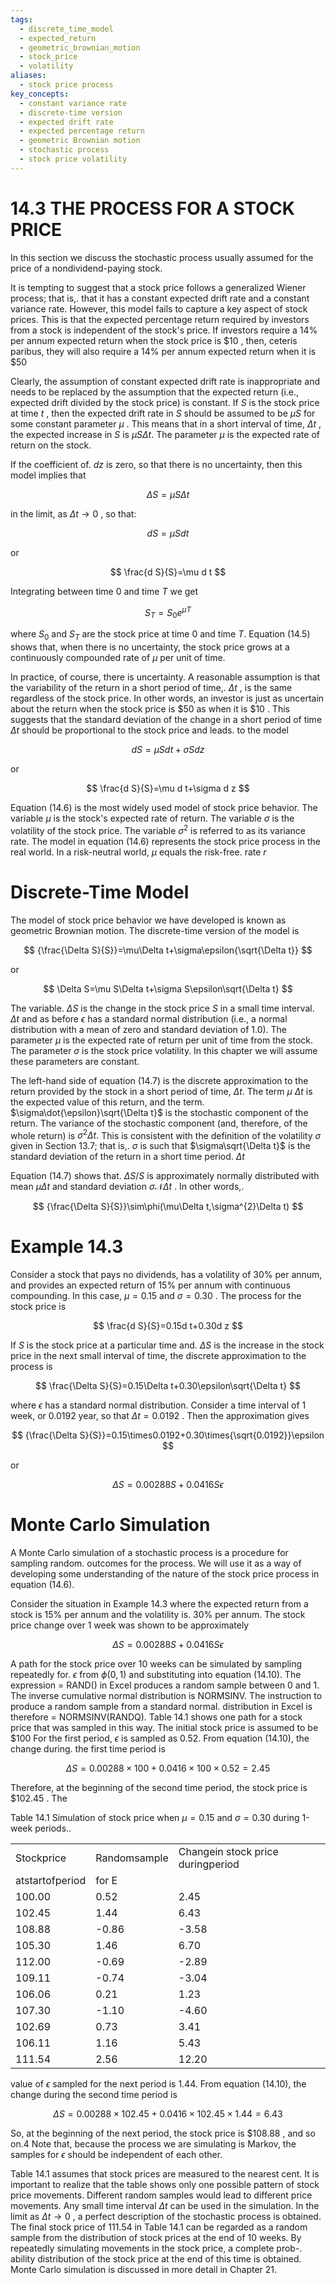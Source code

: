 ```yaml
---
tags:
  - discrete_time_model
  - expected_return
  - geometric_brownian_motion
  - stock_price
  - volatility
aliases:
  - stock price process
key_concepts:
  - constant variance rate
  - discrete-time version
  - expected drift rate
  - expected percentage return
  - geometric Brownian motion
  - stochastic process
  - stock price volatility
---
```


# 14.3 THE PROCESS FOR A STOCK PRICE  

In this section we discuss the stochastic process usually assumed for the price of a nondividend-paying stock.  

It is tempting to suggest that a stock price follows a generalized Wiener process; that is,. that it has a constant expected drift rate and a constant variance rate. However, this model fails to capture a key aspect of stock prices. This is that the expected percentage return required by investors from a stock is independent of the stock's price. If investors require a $14\%$ per annum expected return when the stock price is $\$10$ , then, ceteris paribus, they will also require a $14\%$ per annum expected return when it is $\$50$  

Clearly, the assumption of constant expected drift rate is inappropriate and needs to be replaced by the assumption that the expected return (i.e., expected drift divided by the stock price) is constant. If $S$ is the stock price at time $t$ , then the expected drift rate in $S$ should be assumed to be $\mu S$ for some constant parameter $\mu$ . This means that in a short interval of time, $\Delta t$ , the expected increase in $S$ is $\mu S\Delta t.$ The parameter $\mu$ is the expected rate of return on the stock.  

If the coefficient of. $d z$ is zero, so that there is no uncertainty, then this model implies that  

$$
\Delta S=\mu S\Delta t
$$  

in the limit, as $\Delta t\longrightarrow0$ , so that:  

$$
d S=\mu S d t
$$  

or  

$$
\frac{d S}{S}=\mu d t
$$  

Integrating between time 0 and time $T$ we get  

$$
S_{T}=S_{0}e^{\mu T}
$$  

where $S_{0}$ and $S_{T}$ are the stock price at time 0 and time $T.$ Equation (14.5) shows that, when there is no uncertainty, the stock price grows at a continuously compounded rate of $\mu$ per unit of time.  

In practice, of course, there is uncertainty. A reasonable assumption is that the variability of the return in a short period of time,. $\Delta t$ , is the same regardless of the stock price. In other words, an investor is just as uncertain about the return when the stock price is $\$50$ as when it is $\$10$ . This suggests that the standard deviation of the change in a short period of time $\Delta t$ should be proportional to the stock price and leads. to the model  

$$
d S=\mu S d t+\sigma S d z
$$  

or  

$$
\frac{d S}{S}=\mu d t+\sigma d z
$$  

Equation (14.6) is the most widely used model of stock price behavior. The variable $\mu$ is the stock's expected rate of return. The variable $\sigma$ is the volatility of the stock price. The variable $\sigma^{2}$ is referred to as its variance rate. The model in equation (14.6) represents the stock price process in the real world. In a risk-neutral world, $\mu$ equals the risk-free. rate $r$  

# Discrete-Time Model  

The model of stock price behavior we have developed is known as geometric Brownian motion. The discrete-time version of the model is  

$$
{\frac{\Delta S}{S}}=\mu\Delta t+\sigma\epsilon{\sqrt{\Delta t}}
$$  

or  

$$
\Delta S=\mu S\Delta t+\sigma S\epsilon\sqrt{\Delta t}
$$  

The variable. $\Delta S$ is the change in the stock price $S$ in a small time interval. $\Delta t$ and as before $\epsilon$ has a standard normal distribution (i.e., a normal distribution with a mean of zero and standard deviation of 1.0). The parameter $\mu$ is the expected rate of return per unit of time from the stock. The parameter $\sigma$ is the stock price volatility. In this chapter we will assume these parameters are constant.  

The left-hand side of equation (14.7) is the discrete approximation to the return provided by the stock in a short period of time, $\Delta t.$ The term $\mu$ $\Delta t$ is the expected value of this return, and the term. $\sigma\dot{\epsilon}\sqrt{\Delta t}$ is the stochastic component of the return. The variance of the stochastic component (and, therefore, of the whole return) is $\sigma^{2}\Delta t.$ This is consistent with the definition of the volatility $\sigma$ given in Section 13.7; that is,. $\sigma$ is such that $\sigma\sqrt{\Delta t}$ is the standard deviation of the return in a short time period. $\Delta t$  

Equation (14.7) shows that. $\Delta S/S$ is approximately normally distributed with mean $\mu\Delta t$ and standard deviation $\sigma\mathcal{N}\dot{\Delta}t$ . In other words,.  

$$
{\frac{\Delta S}{S}}\sim\phi(\mu\Delta t,\sigma^{2}\Delta t)
$$  

# Example 14.3  

Consider a stock that pays no dividends, has a volatility of $30\%$ per annum, and provides an expected return of $15\%$ per annum with continuous compounding. In this case, $\mu=0.15$ and $\sigma=0.30$ . The process for the stock price is  

$$
\frac{d S}{S}=0.15d t+0.30d z
$$  

If $S$ is the stock price at a particular time and. $\Delta S$ is the increase in the stock price in the next small interval of time, the discrete approximation to the process is  

$$
\frac{\Delta S}{S}=0.15\Delta t+0.30\epsilon\sqrt{\Delta t}
$$  

where $\epsilon$ has a standard normal distribution. Consider a time interval of 1 week, or 0.0192 year, so that $\Delta t=0.0192$ . Then the approximation gives  

$$
{\frac{\Delta S}{S}}=0.15\times0.0192+0.30\times{\sqrt{0.0192}}\epsilon
$$  

or  

$$
\Delta S=0.00288S+0.0416S\epsilon
$$  

# Monte Carlo Simulation  

A Monte Carlo simulation of a stochastic process is a procedure for sampling random. outcomes for the process. We will use it as a way of developing some understanding of the nature of the stock price process in equation (14.6).  

Consider the situation in Example 14.3 where the expected return from a stock is $15\%$ per annum and the volatility is. $30\%$ per annum. The stock price change over 1 week was shown to be approximately  

$$
\Delta S=0.00288S+0.0416S\epsilon
$$  

A path for the stock price over 10 weeks can be simulated by sampling repeatedly for. $\epsilon$ from $\phi(0,1)$ and substituting into equation (14.10). The expression $=$ RAND() in Excel produces a random sample between 0 and 1. The inverse cumulative normal distribution is NORMSINV. The instruction to produce a random sample from a standard normal. distribution in Excel is therefore $=$ NORMSINV(RANDQ). Table 14.1 shows one path for a stock price that was sampled in this way. The initial stock price is assumed to be $\$100$ For the first period, $\epsilon$ is sampled as 0.52. From equation (14.10), the change during. the first time period is  

$$
\Delta S=0.00288\times100+0.0416\times100\times0.52=2.45
$$  

Therefore, at the beginning of the second time period, the stock price is $\$102.45$ . The  

Table 14.1 Simulation of stock price when $\mu=0.15$ and $\sigma=0.30$ during 1-week periods..   


<html><body><table><tr><td>Stockprice</td><td>Randomsample</td><td>Changein stock price duringperiod</td></tr><tr><td>atstartofperiod</td><td>for E</td><td></td></tr><tr><td>100.00</td><td>0.52</td><td>2.45</td></tr><tr><td>102.45</td><td>1.44</td><td>6.43</td></tr><tr><td>108.88</td><td>-0.86</td><td>-3.58</td></tr><tr><td>105.30</td><td>1.46</td><td>6.70</td></tr><tr><td>112.00</td><td>-0.69</td><td>-2.89</td></tr><tr><td>109.11</td><td>-0.74</td><td>-3.04</td></tr><tr><td>106.06</td><td>0.21</td><td>1.23</td></tr><tr><td>107.30</td><td>-1.10</td><td>-4.60</td></tr><tr><td>102.69</td><td>0.73</td><td>3.41</td></tr><tr><td>106.11</td><td>1.16</td><td>5.43</td></tr><tr><td>111.54</td><td>2.56</td><td>12.20</td></tr></table></body></html>  

value of $\epsilon$ sampled for the next period is 1.44. From equation (14.10), the change during the second time period is  

$$
\Delta S=0.00288\times102.45+0.0416\times102.45\times1.44=6.43
$$  

So, at the beginning of the next period, the stock price is $\$108.88$ , and so on.4 Note that, because the process we are simulating is Markov, the samples for $\epsilon$ should be independent of each other.  

Table 14.1 assumes that stock prices are measured to the nearest cent. It is important to realize that the table shows only one possible pattern of stock price movements. Different random samples would lead to different price movements. Any small time interval $\Delta t$ can be used in the simulation. In the limit as $\Delta t\longrightarrow0$ , a perfect description of the stochastic process is obtained. The final stock price of 111.54 in Table 14.1 can be regarded as a random sample from the distribution of stock prices at the end of 10 weeks. By repeatedly simulating movements in the stock price, a complete prob-. ability distribution of the stock price at the end of this time is obtained. Monte Carlo simulation is discussed in more detail in Chapter 21.  
